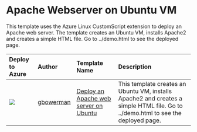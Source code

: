 # Apache Webserver on Ubuntu VM

This template uses the Azure Linux CustomScript extension to deploy an Apache web server. The template creates an Ubuntu VM, installs Apache2 and creates a simple HTML file. Go to ../demo.html to see the deployed page.



| Deploy to Azure  | Author                          | Template Name   | Description     |
|:-----------------|:--------------------------------| :---------------| :---------------|
| <a href="https://azuredeploy.net/" target="_blank"><img src="http://azuredeploy.net/deploybutton_small.png"/></a> | [gbowerman](https://github.com/gbowerman) | [Deploy an Apache web server on Ubuntu](https://github.com/Azure/azure-quickstart-templates/tree/master/apache2-on-ubuntu-vm) | This template creates an Ubuntu VM, installs Apache2 and creates a simple HTML file. Go to ../demo.html to see the deployed page.|

